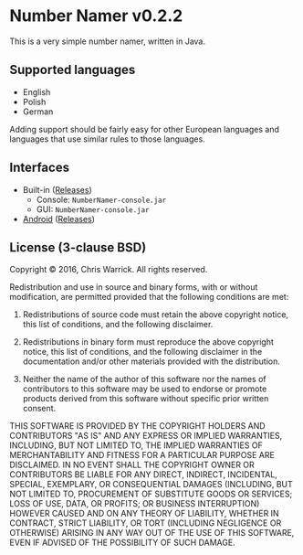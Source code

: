 Number Namer v0.2.2
===================

This is a very simple number namer, written in Java.

Supported languages
-------------------

* English
* Polish
* German

Adding support should be fairly easy for other European languages and languages
that use similar rules to those languages.

Interfaces
----------

* Built-in ([Releases](https://github.com/Kwpolska/numbernamer/releases))
  * Console: `NumberNamer-console.jar`
  * GUI: `NumberNamer-console.jar`
* [Android](https://github.com/Kwpolska/numbernamer.android)
  ([Releases](https://github.com/Kwpolska/numbernamer.android/releases))

License (3-clause BSD)
----------------------

Copyright © 2016, Chris Warrick.
All rights reserved.

Redistribution and use in source and binary forms, with or without
modification, are permitted provided that the following conditions are
met:

1. Redistributions of source code must retain the above copyright
   notice, this list of conditions, and the following disclaimer.

2. Redistributions in binary form must reproduce the above copyright
   notice, this list of conditions, and the following disclaimer in the
   documentation and/or other materials provided with the distribution.

3. Neither the name of the author of this software nor the names of
   contributors to this software may be used to endorse or promote
   products derived from this software without specific prior written
   consent.

THIS SOFTWARE IS PROVIDED BY THE COPYRIGHT HOLDERS AND CONTRIBUTORS
"AS IS" AND ANY EXPRESS OR IMPLIED WARRANTIES, INCLUDING, BUT NOT
LIMITED TO, THE IMPLIED WARRANTIES OF MERCHANTABILITY AND FITNESS FOR
A PARTICULAR PURPOSE ARE DISCLAIMED.  IN NO EVENT SHALL THE COPYRIGHT
OWNER OR CONTRIBUTORS BE LIABLE FOR ANY DIRECT, INDIRECT, INCIDENTAL,
SPECIAL, EXEMPLARY, OR CONSEQUENTIAL DAMAGES (INCLUDING, BUT NOT
LIMITED TO, PROCUREMENT OF SUBSTITUTE GOODS OR SERVICES; LOSS OF USE,
DATA, OR PROFITS; OR BUSINESS INTERRUPTION) HOWEVER CAUSED AND ON ANY
THEORY OF LIABILITY, WHETHER IN CONTRACT, STRICT LIABILITY, OR TORT
(INCLUDING NEGLIGENCE OR OTHERWISE) ARISING IN ANY WAY OUT OF THE USE
OF THIS SOFTWARE, EVEN IF ADVISED OF THE POSSIBILITY OF SUCH DAMAGE.
